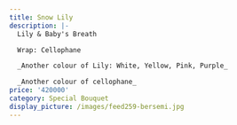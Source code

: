 ```yaml
---
title: Snow Lily
description: |-
  Lily & Baby's Breath

  Wrap: Cellophane

  _Another colour of Lily: White, Yellow, Pink, Purple_

  _Another colour of cellophane_
price: '420000'
category: Special Bouquet
display_picture: /images/feed259-bersemi.jpg
---
```


